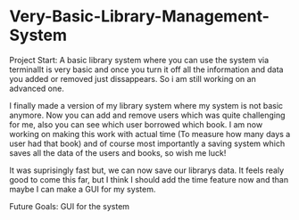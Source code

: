 # Very-Basic-Library-Management-System
Project Start: A basic library system where you can use the system via terminalIt is very basic and once you turn it off all the information and data you added or removed just dissappears. So i am still working on an advanced one.

I finally made a version of my library system where my system is not basic anymore. Now you can add and remove users which was quite challenging for me, also you can see which user borrowed which book. I am now working on making this work with actual time (To measure how many days a user had that book) and of course most importantly a saving system which saves all the data of the users and books, so wish me luck!

It was suprisingly fast but, we can now save our librarys data. It feels realy good to come this far, but I think I should add the time feature now and than maybe I can make a GUI for my system.

Future Goals: GUI for the system


